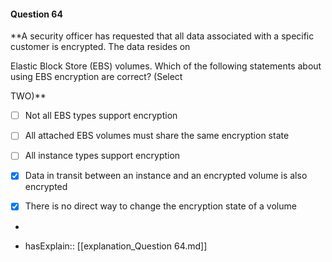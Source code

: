 #### Question  64


**A security officer has requested that all data associated with a specific customer is encrypted. The data resides on

Elastic Block Store (EBS) volumes. Which of the following statements about using EBS encryption are correct? (Select

TWO)**


- [ ] Not all EBS types support encryption


- [ ] All attached EBS volumes must share the same encryption state


- [ ] All instance types support encryption


- [x] Data in transit between an instance and an encrypted volume is also encrypted


- [x] There is no direct way to change the encryption state of a volume


*

- hasExplain:: [[explanation_Question  64.md]]